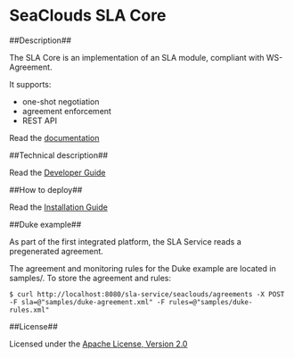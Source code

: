 # SeaClouds SLA Core #

##Description##

The SLA Core is an implementation of an SLA module, compliant with WS-Agreement.

It supports:

* one-shot negotiation
* agreement enforcement
* REST API

Read the [documentation][1]

##Technical description##

Read the [Developer Guide][2]

##How to deploy##

Read the [Installation Guide][3]

##Duke example##

As part of the first integrated platform, the SLA Service reads a pregenerated agreement.

The agreement and monitoring rules for the Duke example are located in samples/. To store the agreement 
and rules:

    $ curl http://localhost:8080/sla-service/seaclouds/agreements -X POST -F sla=@"samples/duke-agreement.xml" -F rules=@"samples/duke-rules.xml"

##License##

Licensed under the [Apache License, Version 2.0][8]

[1]: docs/TOC.md
[2]: docs/developer-guide.md
[3]: docs/installation-guide.md
[8]: http://www.apache.org/licenses/LICENSE-2.0
